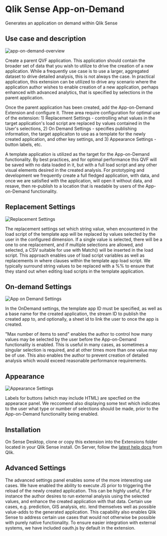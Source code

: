 # Qlik Sense App-on-Demand

Generates an application on demand within Qlik Sense

Use case and description
------------------------

![app-on-demand-overview](https://cloud.githubusercontent.com/assets/3495140/13952787/c9fb2e9e-f00e-11e5-977a-81081708d141.png)


Create a parent QVF application.  This application should contain the broader set of data that you wish to utilize to drive the creation of a new application.  While a frequently use case is to use a larger, aggregated dataset to drive detailed analysis, this is not always the case.  In practical application, this extension can be utilized to drive any scenario where the application author wishes to enable creation of a new application, perhaps enhanced with advanced analytics, that is specified by selections in the parent application.

Once the parent application has been created, add the App-on-Demand Extension and configure it.  Three area require configuration for optimal use of the extension: 1) Replacement Settings - controlling what values in the target application's load script are replaced by values contained in the User's selections, 2) On Demand Settings - specifies publishing information, the target applicaiton to use as a template for the newly created application, and other key settings, and 3) Appearance Settings - button labels, etc.

A template application is utilized as the target for the App-on-Demand functionality.  By best practices, and for optimal performance this QVF will be saved with no data loaded in it, but with a full load script and any other visual elements desired in the created analysis.  For prototyping and development we frequently create a full fledged application, with data, and once we are satisfied with the application, will open it without data, and resave, then re-publish to a location that is readable by users of the App-on-Demand functionality.

Replacement Settings
--------------------
![Replacement Settings](https://cloud.githubusercontent.com/assets/3495140/13952275/e7e2f340-f00b-11e5-910c-57aa0e97c059.png "Replacement Settings")


The replacement settings set which string value, when encountered in the load script of the template app will be replaced by values selected by the user in the configured dimension.  If a single value is selected, there will be a one to one replacement, and if multiple selections are allowed, and selected, a CSV suitable for use with Match() will be inserted in the load script.  This approach enables use of load script variables as well as replacements in where clauses within the template app load script.
We typically surround string values to be replaced with a %% to ensure that they stand out when editing load scripts in the template application.

On-demand Settings
------------------
![App on Demand Settings](https://cloud.githubusercontent.com/assets/3495140/13952274/e7e0fb1c-f00b-11e5-9e96-fcd89ad0da67.png "App on Demand Settings")


In the OnDemand settings, the template app ID must be specified, as well as a base name for the created application, the stream ID to publish the created app to, and optionally, a sheet id to link the user to once the app is created.

"Max number of items to send" enables the author to control how many values may be selected by the user before the App-on-Demand functionality is enabled.  This is useful in many cases, as sometimes a singular selection is required, and at other times more than one value may be of use.  This also enables the author to prevent creation of detailed analysis which would exceed reasonable performance requirements.

Appearance
----------
![Appearance Settings](https://cloud.githubusercontent.com/assets/3495140/13952276/e7e51a58-f00b-11e5-90d7-bd1d24525c37.png "Appearance Settings")


Labels for buttons (which may include HTML) are specfied on the appearace panel.  We reccomend also displaying some text which indicates to the user what type or number of selections should be made, prior to the App-on-Demand functionality being enabled.


Installation
------------
On Sense Desktop, clone or copy this extension into the Extensions folder located in your Qlik Sense install. On Server, follow the [latest help docs](http://help.qlik.com/en-US/sense/2.2/Subsystems/ManagementConsole/Content/import-extensions.htm) from Qlik.

Advanced Settings
-----------------
The advanced settings panel enables some of the more interesting use cases.  We have enabled the ability to execute JS prior to triggering the reload of the newly created application.  This can be highly useful, if for instance the author desires to run external analysis using the selected values, and enhance the created application with that data.  Certain use cases, e.g. prediction, GIS analysis, etc. lend themselves well as possible value-adds to the generated application.  This capability also enables Qlik Sense to address certain use cases that would not otherwise be possible with purely native functionality.  To ensure easier integration with external systems, we have included oauth.js by default in the extension.

